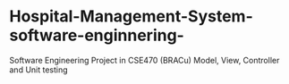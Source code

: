 # Hospital-Management-System-software-enginnering-
Software Engineering Project in CSE470 (BRACu)
Model, View, Controller and Unit testing
